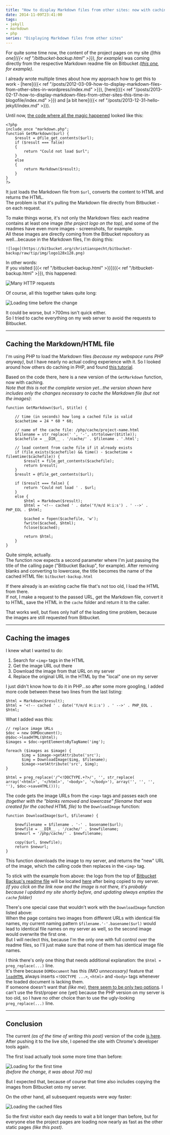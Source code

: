 ```yaml
---
title: "How to display Markdown files from other sites: now with caching!"
date: 2014-11-09T23:41:00
tags:
- jekyll
- markdown
- php
series: "Displaying Markdown files from other sites"
---
```


For quite some time now, the content of the project pages on my site *([this one]({{< ref "/bitbucket-backup.html" >}}), for example)* was coming directly from the respective Markdown readme file on Bitbucket *([this one](https://github.com/christianspecht/bitbucket-backup/blob/master/readme-full.md), for example)*.

I already wrote multiple times about how my approach how to get this to work - [here]({{< ref "/posts/2012-03-09-how-to-display-markdown-files-from-other-sites-in-wordpress/index.md" >}}), [here]({{< ref "/posts/2013-02-17-how-to-display-markdown-files-from-other-sites-this-time-in-blogofile/index.md" >}}) and [a bit here]({{< ref "/posts/2013-12-31-hello-jekyll/index.md" >}}).

Until now, [the code where all the magic happened](https://github.com/christianspecht/blog/blob/003539ea60ef8918274cd4a2de3fbc50940116ee/src/php/md-include.php) looked like this:

    <?php
    include_once "markdown.php";
    function GetMarkdown($url) {
        $result = @file_get_contents($url);
        if ($result === false)
        {
            return "Could not load $url";
        }
        else
        {
            return Markdown($result);
        }
    }
    ?>

It just loads the Markdown file from `$url`, converts the content to HTML and returns the HTML.  
The problem is that it's pulling the Markdown file directly from Bitbucket - on each request.

To make things worse, it's not only the Markdown files: each readme contains at least one image *(the project logo on the top)*, and some of the readmes have even more images - screenshots, for example.  
All these images are directly coming from the Bitbucket repository as well...because in the Markdown files, I'm doing this:

    ![logo](https://bitbucket.org/christianspecht/bitbucket-backup/raw/tip/img/logo128x128.png)

In other words:  
If you visited [{{< ref "/bitbucket-backup.html" >}}]({{< ref "/bitbucket-backup.html" >}}), this happened:

![Many HTTP requests](/img/markdown-network.svg)

Of course, all this together takes quite long:

![Loading time before the change](/img/markdown-network01.png)

It could be worse, but >700ms isn't quick either.   
So I tried to cache everything on my web server to avoid the requests to Bitbucket.

---

## Caching the Markdown/HTML file

I'm using PHP to load the Markdown files *(because my webspace runs PHP anyway)*, but I have nearly no actual coding experience with it. So I looked around how others do caching in PHP, and found [this tutorial](http://www.catswhocode.com/blog/how-to-create-a-simple-and-efficient-php-cache).

Based on the code there, here is a new version of the `GetMarkdown` function, now with caching.  
*Note that this is not the complete version yet...the version shown here includes only the changes necessary to cache the Markdown file (but not the images)*:


    function GetMarkdown($url, $title) {

        // time (in seconds) how long a cached file is valid
        $cachetime = 24 * 60 * 60; 
        
        // name of the cache file: /php/cache/project-name.html
        $filename = str_replace(' ', '-', strtolower($title));
        $cachefile = __DIR__ . '/cache/' . $filename . '.html';
        
        // load content from cache file if it already exists
        if (file_exists($cachefile) && time() - $cachetime < filemtime($cachefile)) {
            $result = file_get_contents($cachefile);
            return $result;
        }
        $result = @file_get_contents($url);

        if ($result === false) {
            return 'Could not load ' . $url;
        }
        else {
            $html = Markdown($result);
            $html = '<!-- cached ' . date('Y/m/d H:i:s') . ' -->' . PHP_EOL . $html;
            
            $cached = fopen($cachefile, 'w');
            fwrite($cached, $html);
            fclose($cached);
            
            return $html;
        }
    }

Quite simple, actually.  
The function now expects a second parameter where I'm just passing the title of the calling page ("Bitbucket Backup", for example). After removing blanks and converting to lowercase, the title becomes the name of the cached HTML file: `bitbucket-backup.html`

If there already is an existing cache file that's not too old, I load the HTML from there.  
If not, I make a request to the passed URL, get the Markdown file, convert it to HTML, save the HTML in the `cache` folder and return it to the caller.

That works well, but fixes only half of the loading time problem, because the images are still requested from Bitbucket.

---

## Caching the images

I knew what I wanted to do:

1. Search for `<img>` tags in the HTML
2. Get the image URL out there
3. Download the image from that URL on my server
4. Replace the original URL in the HTML by the "local" one on my server

I just didn't know how to do it in PHP...so after some more googling, I added more code between these two lines from the last listing:

    $html = Markdown($result);
    $html = '<!-- cached ' . date('Y/m/d H:i:s') . ' -->' . PHP_EOL . $html;
    

What I added was this:
    
    // replace image URLs
    $doc = new DOMDocument();
    @$doc->loadHTML($html);
    $images = $doc->getElementsByTagName('img');

    foreach ($images as $image) {
           $img = $image->getAttribute('src');
           $img = DownloadImage($img, $filename);
           $image->setAttribute('src', $img);
    }
    
    $html = preg_replace('/^<!DOCTYPE.+?>/', '', str_replace( array('<html>', '</html>', '<body>', '</body>'), array('', '', '', ''), $doc->saveHTML()));


The code gets the image URLs from the `<img>` tags and passes each one *(together with the "blanks removed and lowercase" filename that was created for the cached HTML file)* to the `DownloadImage` function:

    function DownloadImage($url, $filename) {

        $newfilename = $filename . '-' . basename($url);
        $newfile = __DIR__ . '/cache/' . $newfilename;
        $newurl = '/php/cache/' . $newfilename;
        
        copy($url, $newfile);
        return $newurl;
    }

This function downloads the image to my server, and returns the "new" URL of the image, which the calling code then replaces in the `<img>` tag.

To stick with the example from above: the logo from the top of [Bitbucket Backup's readme file](https://github.com/christianspecht/bitbucket-backup/blob/master/readme-full.md) will be located [here](/php/cache/bitbucket-backup-logo128x128.png) after being copied to my server.  
*(if you click on the link now and the image is not there, it's probably because I updated my site shortly before, and updating always empties the `cache` folder)*

There's one special case that wouldn't work with the `DownloadImage` function listed above:  
When the page contains two images from different URLs with identical file names, my current naming pattern `$filename.'-'.basename($url)` would lead to identical file names on my server as well, so the second image would overwrite the first one.  
But I will neclect this, because I'm the only one with full control over the readme files, so I'll just make sure that none of them has identical image file names.

I think there's only one thing that needs additional explanation: the `$html = preg_replace(...)` line.  
It's there because `DOMDocument` has this *(IMO unnecessary)* feature that [`loadHTML`](http://php.net/manual/de/domdocument.loadhtml.php) always inserts `<!DOCTYPE ...>`, `<html>` and `<body>` tags whenever the loaded document is lacking them.  
If someone doesn't want that *(like me)*, [there seem to be only two options](http://stackoverflow.com/a/5444590/6884). I can't use the first/proper one (yet) because the PHP version on my server is too old, so I have no other choice than to use the ugly-looking `preg_replace(...)` line.

---

## Conclusion

The current *(as of the time of writing this post)* version of the code [is here](https://github.com/christianspecht/blog/blob/f0cae8f3656d2d1ff9b7b42d8c3ec9fc78ce7965/src/php/md-include.php).
After pushing it to the live site, I opened the site with Chrome's developer tools again.

The first load actually took some more time than before:

![Loading for the first time](/img/markdown-network02.png)  
*(before the change, it was about 700 ms)*

But I expected that, because of course that time also includes copying the images from Bitbucket onto my server.

On the other hand, all subsequent requests were *way* faster:

![Loading the cached files](/img/markdown-network03.png)

So the first visitor each day needs to wait a bit longer than before, but for everyone else the project pages are loading now nearly as fast as the other static pages *(like this post)*. 
